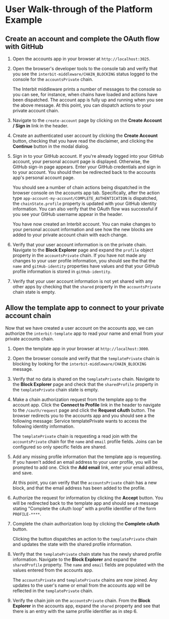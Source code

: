 # User Walk-through of the Platform Example

## Create an account and complete the OAuth flow with GitHub

1. Open the accounts app in your browser at `http://localhost:3025`.

1. Open the browser's developer tools to the console tab and verify that you
see the `interbit-middleware/CHAIN_BLOCKING` status logged to the console for
the `accountsPrivate` chain.

   The Interbit middleware prints a number of messages to the console so you
can see, for instance, when chains have loaded and actions have been
dispatched. The account app is fully up and running when you see the above
message. At this point, you can dispatch actions to your
private account chain.

1. Navigate to the `create-account` page by clicking on the **Create Account
/ Sign in** link in the header.

1. Create an authenticated user account by clicking the **Create Account**
button, checking that you have read the disclaimer, and clicking the
**Continue** button in the modal dialog.

1. Sign in to your GitHub account. If you're already logged into your GitHub
account, your personal account page is displayed. Otherwise, the GitHub
sign-in page appears. Enter your GitHub credentials and sign in to your
account. You should then be redirected back to the accounts app's personal
account page.

   You should see a number of chain actions being dispatched in the browser
console on the accounts app tab. Specifically, after the action type
`app-account-my-account/COMPLETE_AUTHENTICATION` is dispatched, the
`chainState.profile` property is updated with your GitHub identity
information. You can also verify that the OAuth flow was successful if you see
your GitHub username appear in the header.

   You have now created an Interbit account. You can make changes to your
personal account information and see how the new blocks are added to your private account chain with each change.

1. Verify that your user account information is on the private chain. Navigate
to the **Block Explorer** page and expand the `profile` object property in the
`accountsPrivate` chain. If you have not made any changes to your user profile
information, you should see the that the `name` and `gitHub-identity`
properties have values and that your GitHub profile information is stored in
`gitHub-identity`.

1. Verify that your user account information is not yet shared with any other
apps by checking that the `shared` property in the `accountsPrivate` chain
state is empty.


## Allow the template app to connect to your private account chain

Now that we have created a user account on the accounts app, we can authorize
the `interbit-template` app to read your name and email from your private
accounts chain.

1. Open the template app in your browser at `http://localhost:3000`.

1. Open the browser console and verify that the `templatePrivate` chain is
blocking by looking for the `interbit-middleware/CHAIN_BLOCKING` message.

1. Verify that no data is shared on the `templatePrivate` chain. Navigate to
the **Block Explorer** page and check that the `sharedProfile` property in the
`templatePrivate` chain state is empty.

1. Make a chain authorization request from the template app to the account
app. Click the **Connect to Profile** link in the header to navigate to the
`/cauth/request` page and click the **Request cAuth** button. The browser
redirects you to the accounts app and you should see a the following message:
Service templatePrivate wants to access the following identity information.

   The `templatePrivate` chain is requesting a read join with the
`accountsPrivate` chain for the `name` and `email` profile fields. Joins can
be configured so only specific fields are shared.

1. Add any missing profile information that the template app is requesting. If
you haven't added an email address to your user profile, you will be prompted
to add one. Click the **Add email** link, enter your email address, and save.

   At this point, you can verify that the `accountsPrivate` chain has a new
block, and that the email address has been added to the profile.

1. Authorize the request for information by clicking the **Accept** button.
You will be redirected back to the template app and should see a message
stating "Complete the cAuth loop" with a profile identifier of the form
`PROFILE-****`.

1. Complete the chain authorization loop by clicking the **Complete cAuth**
button.

   Clicking the button dispatches an action to the `templatePrivate` chain and
updates the state with the shared profile information.

1. Verify that the `templatePrivate` chain state has the newly shared profile
information. Navigate to the **Block Explorer** and expand the `sharedProfile`
property. The `name` and `email` fields are populated with the values entered
from the accounts app.

   The `accountsPrivate` and `templatePrivate` chains are now joined. Any
updates to the user's name or email from the accounts app will be reflected in
the `templatePrivate` chain.

1. Verify the chain join on the `accountsPrivate` chain. From the
**Block Explorer** in the accounts app, expand the `shared` property and see
that there is an entry with the same profile identifier as in step 6.

